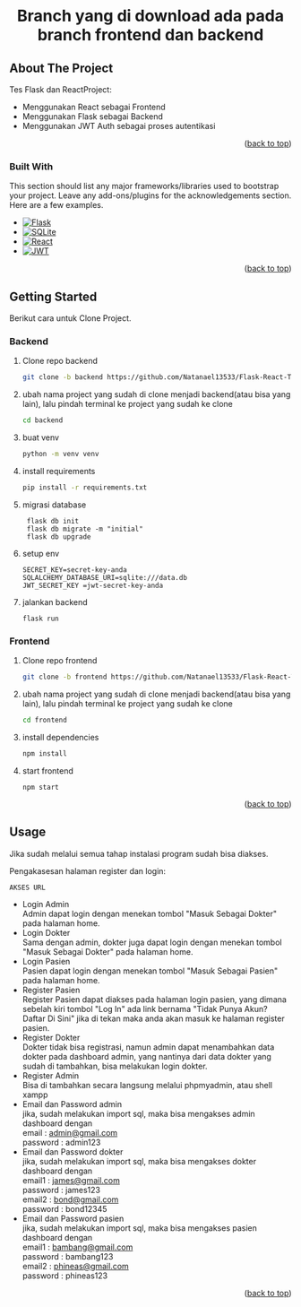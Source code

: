 <!-- Improved compatibility of back to top link: See: https://github.com/othneildrew/Best-README-Template/pull/73 -->
<a id="readme-top"></a>
<!--
*** Thanks for checking out the Best-README-Template. If you have a suggestion
*** that would make this better, please fork the repo and create a pull request
*** or simply open an issue with the tag "enhancement".
*** Don't forget to give the project a star!
*** Thanks again! Now go create something AMAZING! :D
-->



<!-- PROJECT SHIELDS -->
<!--
*** I'm using markdown "reference style" links for readability.
*** Reference links are enclosed in brackets [ ] instead of parentheses ( ).
*** See the bottom of this document for the declaration of the reference variables
*** for contributors-url, forks-url, etc. This is an optional, concise syntax you may use.
*** https://www.markdownguide.org/basic-syntax/#reference-style-links
-->

<!-- PROJECT LOGO -->
<br />
<div align="center">
  <h1 align="center">Branch yang di download ada pada branch frontend dan backend</h1>
</div>

<!-- ABOUT THE PROJECT -->
## About The Project
Tes Flask dan ReactProject:
* Menggunakan React sebagai Frontend
* Menggunakan Flask sebagai Backend
* Menggunakan JWT Auth sebagai proses autentikasi

<p align="right">(<a href="#readme-top">back to top</a>)</p>

### Built With

This section should list any major frameworks/libraries used to bootstrap your project. Leave any add-ons/plugins for the acknowledgements section. Here are a few examples.

* [![Flask][Flask]][Flask-url]
* [![SQLite][SQLite]][SQLite-url]
* [![React][React]][React-url]
* [![JWT][JWT]][JWT-url]

<p align="right">(<a href="#readme-top">back to top</a>)</p>

<!-- GETTING STARTED -->
## Getting Started

Berikut cara untuk Clone Project.

### Backend

1. Clone repo backend
   ```sh
   git clone -b backend https://github.com/Natanael13533/Flask-React-Tes.git
   ```
2. ubah nama project yang sudah di clone menjadi backend(atau bisa yang lain), lalu pindah terminal ke project yang sudah ke clone
   ```sh
   cd backend
   ```
3. buat venv
   ```sh
   python -m venv venv
   ```
4. install requirements
   ```sh
   pip install -r requirements.txt
   ```
5. migrasi database
   ```
    flask db init
    flask db migrate -m "initial"
    flask db upgrade
   ``` 
7. setup env
   ```
   SECRET_KEY=secret-key-anda
   SQLALCHEMY_DATABASE_URI=sqlite:///data.db
   JWT_SECRET_KEY =jwt-secret-key-anda
   ```
8. jalankan backend
   ```
   flask run
   ```
### Frontend

1. Clone repo frontend
   ```sh
   git clone -b frontend https://github.com/Natanael13533/Flask-React-Tes.git
   ```
2. ubah nama project yang sudah di clone menjadi backend(atau bisa yang lain), lalu pindah terminal ke project yang sudah ke clone
   ```sh
   cd frontend
   ```
3. install dependencies
   ```sh
   npm install
   ```
4. start frontend
   ```
   npm start
   ```
<p align="right">(<a href="#readme-top">back to top</a>)</p>

<!-- USAGE EXAMPLES -->
## Usage

Jika sudah melalui semua tahap instalasi program sudah bisa diakses.

Pengakasesan halaman register dan login:

`AKSES URL`
* Login Admin <br/>
  Admin dapat login dengan menekan tombol "Masuk Sebagai Dokter" pada halaman home.
* Login Dokter <br/>
  Sama dengan admin, dokter juga dapat login dengan menekan tombol "Masuk Sebagai Dokter" pada halaman home.
* Login Pasien <br/>
  Pasien dapat login dengan menekan tombol "Masuk Sebagai Pasien" pada halaman home.
* Register Pasien <br/>
  Register Pasien dapat diakses pada halaman login pasien, yang dimana sebelah kiri tombol "Log In" ada link bernama "Tidak Punya Akun? Daftar Di Sini" jika di tekan maka anda akan masuk ke halaman register pasien.
* Register Dokter <br/>
  Dokter tidak bisa registrasi, namun admin dapat menambahkan data dokter pada dashboard admin, yang nantinya dari data dokter yang sudah di tambahkan, bisa melakukan login dokter.
* Register Admin <br/>
  Bisa di tambahkan secara langsung melalui phpmyadmin, atau shell xampp
* Email dan Password admin <br/>
  jika, sudah melakukan import sql, maka bisa mengakses admin dashboard dengan <br/>
  email : admin@gmail.com <br/>
  password : admin123 
* Email dan Password dokter <br/>
  jika, sudah melakukan import sql, maka bisa mengakses dokter dashboard dengan <br/>
  email1 : james@gmail.com <br/>
  password : james123 <br/>
  email2 : bond@gmail.com <br/>
  password : bond12345 
* Email dan Password pasien <br/>
  jika, sudah melakukan import sql, maka bisa mengakses pasien dashboard dengan <br/>
  email1 : bambang@gmail.com <br/>
  password : bambang123 <br/>
  email2 : phineas@gmail.com <br/>
  password : phineas123 

  

<p align="right">(<a href="#readme-top">back to top</a>)</p>

<!-- MARKDOWN LINKS & IMAGES -->
<!-- https://www.markdownguide.org/basic-syntax/#reference-style-links -->
[Flask]: https://img.shields.io/badge/Flask-000000?style=for-the-badge&logo=Flask&logoColor=white
[Flask-url]: https://flask.palletsprojects.com/en/stable/
[SQLite]: https://img.shields.io/badge/SQLite-07405E?style=flat&compact=true&logo=sqlite&logoColor=white
[SQLite-url]: https://sqlite.org/
[React]: https://img.shields.io/badge/-ReactJs-61DAFB?logo=react&logoColor=white&style=for-the-badge
[React-url]: https://react.dev/
[JWT]: https://img.shields.io/badge/JWT-black?style=plastic&logo=JSON%20web%20tokens
[JWT-url]: https://jwt-auth.readthedocs.io/en/develop/